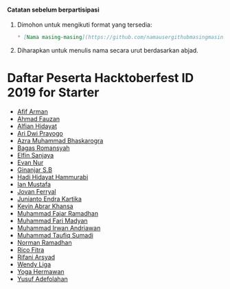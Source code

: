 #### Catatan sebelum berpartisipasi
1. Dimohon untuk mengikuti format yang tersedia:
   ```md
   * [Nama masing-masing](https://github.com/namausergithubmasingmasing)
   ```
2. Diharapkan untuk menulis nama secara urut berdasarkan abjad.

# Daftar Peserta Hacktoberfest ID 2019 for Starter

* [Afif Arman](https://github.com/Armandos42)
* [Ahmad Fauzan](https://github.com/fauzan264)
* [Alfian Hidayat](https://github.com/alfianguide)
* [Ari Dwi Prayogo](https://github.com/aridwiprayogo)
* [Azra Muhammad Bhaskarogra](https://github.com/mhmdbhsk)
* [Bagas Romansyah](https://github.com/bagasroman)
* [Elfin Sanjaya](https://github.com/elfinsanjaya12)
* [Evan Nur](https://github.com/evannurr)
* [Ginanjar S.B](https://github.com/egin10)
* [Hadi Hidayat Hammurabi](https://github.com/hadihammurabi)
* [Ian Mustafa](https://github.com/ianmustafa)
* [Jovan Ferryal](https://github.com/jovanzers)
* [Junianto Endra Kartika](https://github.com/J3ndra)
* [Kevin Abrar Khansa](https://github.com/kevinaltaf)
* [Muhammad Fajar Ramadhan](https://github.com/rajaf123)
* [Muhammad Fari Madyan](https://github.com/MuhammadFariMadyan)
* [Muhammad Irwan Andriawan](https://github.com/andriawan)
* [Muhammad Taufiq Sumadi](https://github.com/taufiqsumadi)
* [Norman Ramadhan](https://github.com/fuzztone313)
* [Rico Fitra](https://github.com/Ricftrw)
* [Rifani Arsyad](https://github.com/fanioz)
* [Wendy Liga](https://github.com/wendyliga)
* [Yoga Hermawan](https://github.com/yogahermawan)
* [Yusuf Adefolahan](https://github.com/sanxy)

